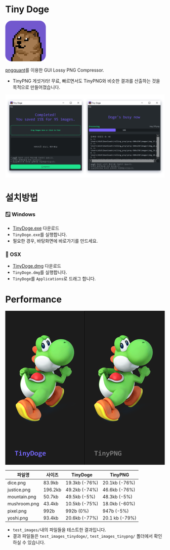 # Tiny Doge
![icon](./source/icon.png)

[pngquant](https://pngquant.org/)를 이용한 GUI Lossy PNG Compressor.
- TinyPNG 게섯거라! 무료, 빠르면서도 TinyPNG와 비슷한 결과를 산출하는 것을 목적으로 만들어졌습니다.

![screenshot](./screenshot.png)

# 설치방법
### 🪟 Windows
- [TinyDoge.exe](https://github.com/lx5475/TinyDoge/raw/master/TinyDoge.exe) 다운로드
- `TinyDoge.exe`를 실행합니다.
- 필요한 경우, 바탕화면에 바로가기를 만드세요.

### 🍎 OSX
- [TinyDoge.dmg](https://github.com/lx5475/TinyDoge/raw/master/TinyDoge.dmg) 다운로드
- `TinyDoge.dmg`를 실행합니다.
- `TinyDoge`를 `Applications`로 드래그 합니다.

# Performance
![comparison](./comparison.png)

| 파일명          | 사이즈     | TinyDoge      | TinyPNG        |
|--------------|---------|---------------|----------------|
| dice.png     | 83.9kb  | 19.3kb (-76%) | 20.1kb (-76%)  |
| justice.png  | 196.2kb | 49.2kb (-74%) | 46.6kb (-76%)  |
| mountain.png | 50.7kb  | 49.5kb (-5%)  | 48.3kb (-5%)   |
| mushroom.png | 43.4kb  | 10.5kb (-75%) | 18.0kb (-60%)  |
| pixel.png    | 992b    | 992b (0%)     | 947b (-5%)     |
| yoshi.png    | 93.4kb  | 20.6kb (-77%) | 20.1 kb (-79%) |
- `test_images/`내의 파일들을 테스트한 결과입니다.
- 결과 파일들은 `test_images_tinydoge/`, `test_images_tinypng/` 폴더에서 확인하실 수 있습니다.


